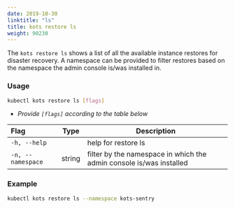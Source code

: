 ```yaml
---
date: 2019-10-30
linktitle: "ls"
title: kots restore ls
weight: 90230
---
```


The `kots restore ls` shows a list of all the available instance restores for disaster recovery.
A namespace can be provided to filter restores based on the namespace the admin console is/was installed in.

### Usage

```bash
kubectl kots restore ls [flags]
```

- _Provide `[flags]` according to the table below_

| Flag              | Type   | Description                                                         |
| :---------------- | ------ | ------------------------------------------------------------------- |
| `-h, --help`      |        | help for restore ls                                                 |
| `-n, --namespace` | string | filter by the namespace in which the admin console is/was installed |

### Example

```bash
kubectl kots restore ls --namespace kots-sentry
```
